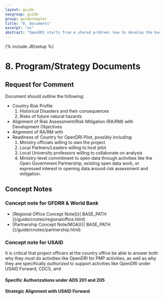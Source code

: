 ```yaml
---
layout: guide
navgroup: guide
group: guidechapter
title: "8. Documents"
excerpt: "xx"
abstract: "OpenDRI starts from a shared problem: how to develop the baseline data necessary to drive better decision making around risk management."
---
```

{% include JB/setup %}

# 8. Program/Strategy Documents

## Request for Comment
Document should outline the following:

* Country Risk Profile
	1. Historical Disasters and their consequences
	2. Risks of future natural hazards
* Alignment of Risk Assessment/Risk Mitigation (RA/RM) with Development Objectives
* Alignment of RA/RM with 
* Readiness of Country for OpenDRI Pilot, possibly including:
	1. Ministry officials willing to own the project
	2. Local Partners/Leaders willing to host pilot
	3. Local University professors willing to collaborate on analysis
	4. Ministry-level commitment to open data through activities like the Open Government Partnership, existing open data work, or expressed interest in opening data around risk assessment and mitigation.

## Concept Notes

### Concept note for GFDRR &amp; World Bank
* [Regional Office Concept Note]({{ BASE_PATH }}/guide/cnotes/regionaloffice.html)
* [Partnership Concept Note/MOA]({{ BASE_PATH }}/guide/cnotes/partnership.html)

### Concept note for USAID
It is critical that project officers at the country office be able to answer both why they *must* do activities like OpenDRI for PMP activities, as well as why they are specifically *authorized* to support activities like OpenDRI under USAID Forward, CDCS, and 

#### Specific Authorizations under ADS 201 and 205
#### Strategic Alignment with USAID Forward


